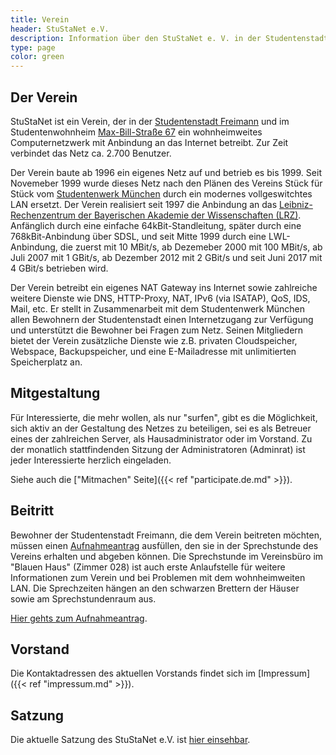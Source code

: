 ```yaml
---
title: Verein
header: StuStaNet e.V.
description: Information über den StuStaNet e. V. in der Studentenstadt Freimann, München
type: page
color: green
---
```


## Der Verein
StuStaNet ist ein Verein, der in der [Studentenstadt Freimann](https://stusta.de/) und im Studentenwohnheim [Max-Bill-Straße 67](https://max-bill.de/) ein wohnheimweites Computernetzwerk mit Anbindung an das Internet betreibt. Zur Zeit verbindet das Netz ca. 2.700 Benutzer.

Der Verein baute ab 1996 ein eigenes Netz auf und betrieb es bis 1999. Seit Novemeber 1999 wurde dieses Netz nach den Plänen des Vereins Stück für Stück vom [Studentenwerk München](https://www.studentenwerk-muenchen.de/) durch ein modernes vollgeswitchtes LAN ersetzt. Der Verein realisiert seit 1997 die Anbindung an das [Leibniz-Rechenzentrum der Bayerischen Akademie der Wissenschaften (LRZ)](https://www.lrz.de/). Anfänglich durch eine einfache 64kBit-Standleitung, später durch eine 768kBit-Anbindung über SDSL, und seit Mitte 1999 durch eine LWL-Anbindung, die zuerst mit 10 MBit/s, ab Dezemeber 2000 mit 100 MBit/s, ab Juli 2007 mit 1 GBit/s, ab Dezember 2012 mit 2 GBit/s und seit Juni 2017 mit 4 GBit/s betrieben wird.

Der Verein betreibt ein eigenes NAT Gateway ins Internet sowie zahlreiche weitere Dienste wie DNS, HTTP-Proxy, NAT, IPv6 (via ISATAP), QoS, IDS, Mail, etc. Er stellt in Zusammenarbeit mit dem Studentenwerk München allen Bewohnern der Studentenstadt einen Internetzugang zur Verfügung und unterstützt die Bewohner bei Fragen zum Netz. Seinen Mitgliedern bietet der Verein zusätzliche Dienste wie z.B. privaten Cloudspeicher, Webspace, Backupspeicher, und eine E-Mailadresse mit unlimitierten Speicherplatz an.

## Mitgestaltung
Für Interessierte, die mehr wollen, als nur "surfen", gibt es die Möglichkeit, sich aktiv an der Gestaltung des Netzes zu beteiligen, sei es als Betreuer eines der zahlreichen Server, als Hausadministrator oder im Vorstand. Zu der monatlich stattfindenden Sitzung der Administratoren (Adminrat) ist jeder Interessierte herzlich eingeladen.

Siehe auch die ["Mitmachen" Seite]({{< ref "participate.de.md" >}}).

## Beitritt
Bewohner der Studentenstadt Freimann, die dem Verein beitreten möchten, müssen einen [Aufnahmeantrag](https://reg.stusta.de/) ausfüllen, den sie in der Sprechstunde des Vereins erhalten und abgeben können. Die Sprechstunde im Vereinsbüro im "Blauen Haus" (Zimmer 028) ist auch erste Anlaufstelle für weitere Informationen zum Verein und bei Problemen mit dem wohnheimweiten LAN. Die Sprechzeiten hängen an den schwarzen Brettern der Häuser sowie am Sprechstundenraum aus.

[Hier gehts zum Aufnahmeantrag](https://reg.stusta.de/).

## Vorstand
Die Kontaktadressen des aktuellen Vorstands findet sich im [Impressum]({{< ref "impressum.md" >}}).

## Satzung
Die aktuelle Satzung des StuStaNet e.V. ist [hier einsehbar](https://vereinsanzeiger.stustanet.de/satzung.pdf).
